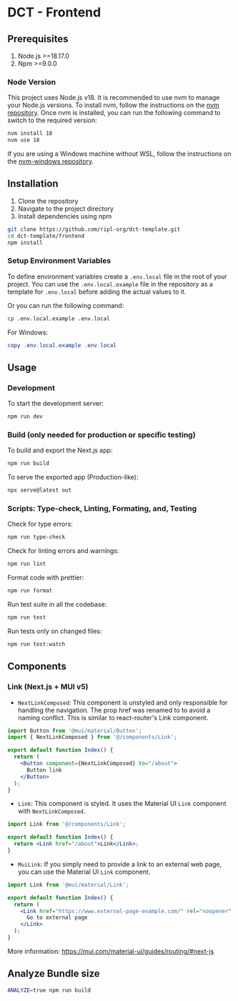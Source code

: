 # DCT - Frontend

## Prerequisites

1. Node.js >=18.17.0
2. Npm >=9.0.0

### Node Version

This project uses Node.js v18. It is recommended to use nvm to manage your Node.js versions. To install nvm, follow the instructions on the [nvm repository](https://github.com/nvm-sh/nvm). Once nvm is installed, you can run the following command to switch to the required version:

```sh
nvm install 18
nvm use 18
```

If you are using a Windows machine without WSL, follow the instructions on the [nvm-windows repository](https://github.com/coreybutler/nvm-windows).

## Installation

1. Clone the repository
2. Navigate to the project directory
3. Install dependencies using npm

```sh
git clone https://github.com/ripl-org/dct-template.git
cd dct-template/frontend
npm install
```

### Setup Environment Variables

To define environment variables create a `.env.local` file in the root of your project. You can use the `.env.local.example` file in the repository as a template for `.env.local` before adding the actual values to it.

Or you can run the following command:

```sh
cp .env.local.example .env.local
```

For Windows:

```powershell
copy .env.local.example .env.local
```

## Usage

### Development

To start the development server:

```sh
npm run dev
```

### Build (only needed for production or specific testing)

To build and export the Next.js app:

```sh
npm run build
```

To serve the exported app (Production-like):

```sh
npx serve@latest out
```

### Scripts: Type-check, Linting, Formating, and, Testing

Check for type errors:

```sh
npm run type-check
```

Check for linting errors and warnings:

```sh
npm run lint
```

Format code with prettier:

```sh
npm run format
```

Run test suite in all the codebase:

```sh
npm run test
```

Run tests only on changed files:

```sh
npm run test:watch
```

## Components

### Link (Next.js + MUI v5)

- `NextLinkComposed`: This component is unstyled and only responsible for handling the navigation. The prop href was renamed to to avoid a naming conflict. This is similar to react-router's Link component.

```jsx
import Button from '@mui/material/Button';
import { NextLinkComposed } from '@/components/Link';

export default function Index() {
  return (
    <Button component={NextLinkComposed} to="/about">
      Button link
    </Button>
  );
}
```

- `Link`: This component is styled. It uses the Material UI `Link` component with `NextLinkComposed`.

```jsx
import Link from '@/components/Link';

export default function Index() {
  return <Link href="/about">Link</Link>;
}
```

- `MuiLink`: If you simply need to provide a link to an external web page, you can use the Material UI `Link` component.

```jsx
import Link from '@mui/material/Link';

export default function Index() {
  return (
    <Link href="https://www.external-page-example.com/" rel="noopener" target="_blank">
      Go to external page
    </Link>
  );
}
```

More information: https://mui.com/material-ui/guides/routing/#next-js

## Analyze Bundle size

```bash
ANALYZE=true npm run build
```

